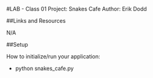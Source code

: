 #LAB - Class 01
Project: Snakes Cafe
Author: Erik Dodd

##Links and Resources

N/A

##Setup

How to initialize/run your application:

- python snakes_cafe.py